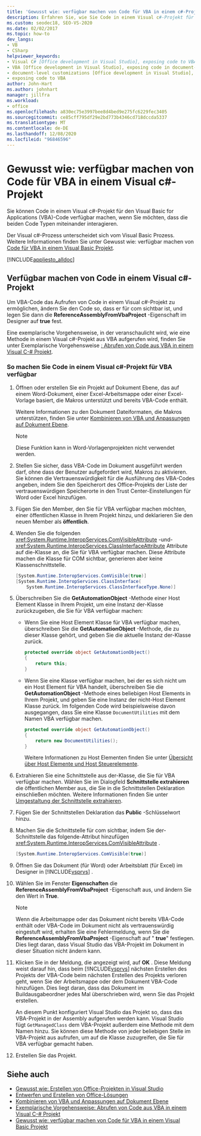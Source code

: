 ```yaml
---
title: 'Gewusst wie: verfügbar machen von Code für VBA in einem c#-Projekt'
description: Erfahren Sie, wie Sie Code in einem Visual c#-Projekt für Visual Basic for Applications (VBA)-Code verfügbar machen können, wenn Sie möchten, dass die beiden Code Typen miteinander interagieren.
ms.custom: seodec18, SEO-VS-2020
ms.date: 02/02/2017
ms.topic: how-to
dev_langs:
- VB
- CSharp
helpviewer_keywords:
- Visual C# [Office development in Visual Studio], exposing code to VBA
- VBA [Office development in Visual Studio], exposing code in document-level customizations
- document-level customizations [Office development in Visual Studio], exposing code
- exposing code to VBA
author: John-Hart
ms.author: johnhart
manager: jillfra
ms.workload:
- office
ms.openlocfilehash: a830ec75e3997bee8d4bed9e275fc6229fec3405
ms.sourcegitcommit: ce85cff795df29e2bd773b4346cd718dccda5337
ms.translationtype: MT
ms.contentlocale: de-DE
ms.lasthandoff: 12/08/2020
ms.locfileid: "96846596"
---
```

# <a name="how-to-expose-code-to-vba-in-a-visual-c-project"></a>Gewusst wie: verfügbar machen von Code für VBA in einem Visual c#-Projekt
  Sie können Code in einem Visual c#-Projekt für den Visual Basic for Applications (VBA)-Code verfügbar machen, wenn Sie möchten, dass die beiden Code Typen miteinander interagieren.

 Der Visual c#-Prozess unterscheidet sich vom Visual Basic Prozess. Weitere Informationen finden Sie unter Gewusst wie: verfügbar machen von [Code für VBA in einem Visual Basic Projekt](../vsto/how-to-expose-code-to-vba-in-a-visual-basic-project.md).

 [!INCLUDE[appliesto_alldoc](../vsto/includes/appliesto-alldoc-md.md)]

## <a name="expose-code-in-a-visual-c-project"></a>Verfügbar machen von Code in einem Visual c#-Projekt
 Um VBA-Code das Aufrufen von Code in einem Visual c#-Projekt zu ermöglichen, ändern Sie den Code so, dass er für com sichtbar ist, und legen Sie dann die **ReferenceAssemblyFromVbaProject** -Eigenschaft im Designer auf **true** fest.

 Eine exemplarische Vorgehensweise, in der veranschaulicht wird, wie eine Methode in einem Visual c#-Projekt aus VBA aufgerufen wird, finden Sie unter Exemplarische Vorgehensweise [: Abrufen von Code aus VBA in einem Visual C-&#35; Projekt](../vsto/walkthrough-calling-code-from-vba-in-a-visual-csharp-project.md).

### <a name="to-expose-code-in-a-visual-c-project-to-vba"></a>So machen Sie Code in einem Visual c#-Projekt für VBA verfügbar

1. Öffnen oder erstellen Sie ein Projekt auf Dokument Ebene, das auf einem Word-Dokument, einer Excel-Arbeitsmappe oder einer Excel-Vorlage basiert, die Makros unterstützt und bereits VBA-Code enthält.

    Weitere Informationen zu den Dokument Dateiformaten, die Makros unterstützen, finden Sie unter [Kombinieren von VBA und Anpassungen auf Dokument Ebene](../vsto/combining-vba-and-document-level-customizations.md).

   > [!NOTE]
   > Diese Funktion kann in Word-Vorlagenprojekten nicht verwendet werden.

2. Stellen Sie sicher, dass VBA-Code im Dokument ausgeführt werden darf, ohne dass der Benutzer aufgefordert wird, Makros zu aktivieren. Sie können die Vertrauenswürdigkeit für die Ausführung des VBA-Codes angeben, indem Sie den Speicherort des Office-Projekts der Liste der vertrauenswürdigen Speicherorte in den Trust Center-Einstellungen für Word oder Excel hinzufügen.

3. Fügen Sie den Member, den Sie für VBA verfügbar machen möchten, einer öffentlichen Klasse in Ihrem Projekt hinzu, und deklarieren Sie den neuen Member als **öffentlich**.

4. Wenden Sie die folgenden <xref:System.Runtime.InteropServices.ComVisibleAttribute> -und- <xref:System.Runtime.InteropServices.ClassInterfaceAttribute> Attribute auf die-Klasse an, die Sie für VBA verfügbar machen. Diese Attribute machen die Klasse für COM sichtbar, generieren aber keine Klassenschnittstelle.

   ```csharp
   [System.Runtime.InteropServices.ComVisible(true)]
   [System.Runtime.InteropServices.ClassInterface(
       System.Runtime.InteropServices.ClassInterfaceType.None)]
   ```

5. Überschreiben Sie die **GetAutomationObject** -Methode einer Host Element Klasse in Ihrem Projekt, um eine Instanz der-Klasse zurückzugeben, die Sie für VBA verfügbar machen:

   - Wenn Sie eine Host Element Klasse für VBA verfügbar machen, überschreiben Sie die **GetAutomationObject** -Methode, die zu dieser Klasse gehört, und geben Sie die aktuelle Instanz der-Klasse zurück.

     ```csharp
     protected override object GetAutomationObject()
     {
         return this;
     }
     ```

   - Wenn Sie eine Klasse verfügbar machen, bei der es sich nicht um ein Host Element für VBA handelt, überschreiben Sie die **GetAutomationObject** -Methode eines beliebigen Host Elements in Ihrem Projekt, und geben Sie eine Instanz der nicht-Host Element Klasse zurück. Im folgenden Code wird beispielsweise davon ausgegangen, dass Sie eine Klasse `DocumentUtilities` mit dem Namen VBA verfügbar machen.

     ```csharp
     protected override object GetAutomationObject()
     {
         return new DocumentUtilities();
     }
     ```

     Weitere Informationen zu Host Elementen finden Sie unter [Übersicht über Host Elemente und Host Steuerelemente](../vsto/host-items-and-host-controls-overview.md).

6. Extrahieren Sie eine Schnittstelle aus der-Klasse, die Sie für VBA verfügbar machen. Wählen Sie im Dialogfeld **Schnittstelle extrahieren** die öffentlichen Member aus, die Sie in die Schnittstellen Deklaration einschließen möchten. Weitere Informationen finden Sie unter [Umgestaltung der Schnittstelle extrahieren](../ide/reference/extract-interface.md).

7. Fügen Sie der Schnittstellen Deklaration das **Public** -Schlüsselwort hinzu.

8. Machen Sie die Schnittstelle für com sichtbar, indem Sie der-Schnittstelle das folgende-Attribut hinzufügen <xref:System.Runtime.InteropServices.ComVisibleAttribute> .

   ```csharp
   [System.Runtime.InteropServices.ComVisible(true)]
   ```

9. Öffnen Sie das Dokument (für Word) oder Arbeitsblatt (für Excel) im Designer in [!INCLUDE[vsprvs](../sharepoint/includes/vsprvs-md.md)] .

10. Wählen Sie im Fenster **Eigenschaften** die **ReferenceAssemblyFromVbaProject** -Eigenschaft aus, und ändern Sie den Wert in **True**.

    > [!NOTE]
    > Wenn die Arbeitsmappe oder das Dokument nicht bereits VBA-Code enthält oder VBA-Code im Dokument nicht als vertrauenswürdig eingestuft wird, erhalten Sie eine Fehlermeldung, wenn Sie die **ReferenceAssemblyFromVbaProject** -Eigenschaft auf " **true**" festlegen. Dies liegt daran, dass Visual Studio das VBA-Projekt im Dokument in dieser Situation nicht ändern kann.

11. Klicken Sie in der Meldung, die angezeigt wird, auf **OK** . Diese Meldung weist darauf hin, dass beim [!INCLUDE[vsprvs](../sharepoint/includes/vsprvs-md.md)] nächsten Erstellen des Projekts der VBA-Code beim nächsten Erstellen des Projekts verloren geht, wenn Sie der Arbeitsmappe oder dem Dokument VBA-Code hinzufügen. Dies liegt daran, dass das Dokument im Buildausgabeordner jedes Mal überschrieben wird, wenn Sie das Projekt erstellen.

     An diesem Punkt konfiguriert Visual Studio das Projekt so, dass das VBA-Projekt in der Assembly aufgerufen werden kann. Visual Studio fügt `GetManagedClass` dem VBA-Projekt außerdem eine Methode mit dem Namen hinzu. Sie können diese Methode von jeder beliebigen Stelle im VBA-Projekt aus aufrufen, um auf die Klasse zuzugreifen, die Sie für VBA verfügbar gemacht haben.

12. Erstellen Sie das Projekt.

## <a name="see-also"></a>Siehe auch
- [Gewusst wie: Erstellen von Office-Projekten in Visual Studio](../vsto/how-to-create-office-projects-in-visual-studio.md)
- [Entwerfen und Erstellen von Office-Lösungen](../vsto/designing-and-creating-office-solutions.md)
- [Kombinieren von VBA und Anpassungen auf Dokument Ebene](../vsto/combining-vba-and-document-level-customizations.md)
- [Exemplarische Vorgehensweise: Abrufen von Code aus VBA in einem Visual C-&#35; Projekt](../vsto/walkthrough-calling-code-from-vba-in-a-visual-csharp-project.md)
- [Gewusst wie: verfügbar machen von Code für VBA in einem Visual Basic Projekt](../vsto/how-to-expose-code-to-vba-in-a-visual-basic-project.md)
